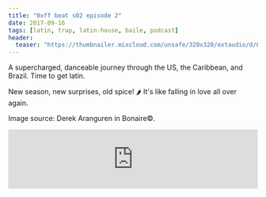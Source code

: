 ```yaml
---
title: "0xff beat s02 episode 2"
date: 2017-09-16
tags: [latin, trap, latin-house, baile, podcast]
header:
  teaser: "https://thumbnailer.mixcloud.com/unsafe/320x320/extaudio/d/8/f/2/1d29-ce3b-4961-8194-2e4ec378ffc1"
---
```


A supercharged, danceable journey through the US, the Caribbean, and Brazil. Time to get latin. 

New season, new surprises, old spice! 🌶 
It's like falling in love all over again.

Image source: Derek Aranguren in Bonaire©.

<iframe width="100%" height="120" src="https://www.mixcloud.com/widget/iframe/?hide_cover=1&light=1&feed=%2F0xff-beat%2F0xff-beat-s02-episode-2%2F" frameborder="0" ></iframe>
